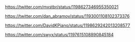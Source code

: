 https://twitter.com/mxstbr/status/1198627346955350021

https://twitter.com/dan_abramov/status/1193001108102373376

https://twitter.com/DavidKPiano/status/1198629242013208577

https://twitter.com/swyx/status/1197615108890845184
